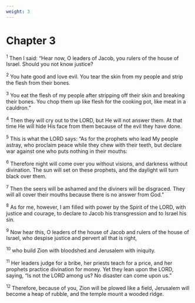 ```yaml
---
weight: 3
---
```


# Chapter 3

<sup>1</sup> Then I said: “Hear now, O leaders of Jacob, you rulers of the house of Israel. Should you not know justice? 

<sup>2</sup> You hate good and love evil. You tear the skin from my people and strip the flesh from their bones. 

<sup>3</sup> You eat the flesh of my people after stripping off their skin and breaking their bones. You chop them up like flesh for the cooking pot, like meat in a cauldron.” 

<sup>4</sup> Then they will cry out to the LORD, but He will not answer them. At that time He will hide His face from them because of the evil they have done. 

<sup>5</sup> This is what the LORD says: “As for the prophets who lead My people astray, who proclaim peace while they chew with their teeth, but declare war against one who puts nothing in their mouths: 

<sup>6</sup> Therefore night will come over you without visions, and darkness without divination. The sun will set on these prophets, and the daylight will turn black over them. 

<sup>7</sup> Then the seers will be ashamed and the diviners will be disgraced. They will all cover their mouths because there is no answer from God.” 

<sup>8</sup> As for me, however, I am filled with power by the Spirit of the LORD, with justice and courage, to declare to Jacob his transgression and to Israel his sin. 

<sup>9</sup> Now hear this, O leaders of the house of Jacob and rulers of the house of Israel, who despise justice and pervert all that is right, 

<sup>10</sup> who build Zion with bloodshed and Jerusalem with iniquity. 

<sup>11</sup> Her leaders judge for a bribe, her priests teach for a price, and her prophets practice divination for money. Yet they lean upon the LORD, saying, “Is not the LORD among us? No disaster can come upon us.” 

<sup>12</sup> Therefore, because of you, Zion will be plowed like a field, Jerusalem will become a heap of rubble, and the temple mount a wooded ridge. 


